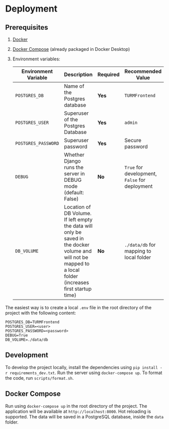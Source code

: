 # Deployment

## Prerequisites
1. [Docker](https://www.docker.com/get-started)
2. [Docker Compose](https://docs.docker.com/compose/install/) (already packaged in Docker Desktop)
3. Environment variables:

    | **Environment Variable** | **Description**                                                                                                                                               | **Required** | **Recommended Value**                             |
    |--------------------------|---------------------------------------------------------------------------------------------------------------------------------------------------------------|--------------|---------------------------------------------------|
    | ``POSTGRES_DB``          | Name of the Postgres database                                                                                                                                 | **Yes**      | `TURMFrontend`                                    |
    | `POSTGRES_USER`          | Superuser of the Postgres Database                                                                                                                            | **Yes**      | `admin`                                           |
    | `POSTGRES_PASSWORD`      | Superuser password                                                                                                                                            | **Yes**      | Secure password                                   |
    | `DEBUG`                  | Whether Django runs the server in DEBUG mode (default: False)                                                                                                 | **No**       | `True` for development, `False` for deployment    |
    | `DB_VOLUME`              | Location of DB Volume. If left empty the data will only be saved in the docker volume and will not be mapped to a local folder (increases first startup time) | **No**       | `./data/db` for mapping to local folder           |

The easiest way is to create a local `.env` file in the root directory of the project with the following content:
```.env
POSTGRES_DB=TURMFrontend
POSTGRES_USER=<user>
POSTGRES_PASSWORD=<password>
DEBUG=True
DB_VOLUME=./data/db
```

## Development

To develop the project locally, install the dependencies using `pip install -r requirements_dev.txt`.
Run the server using `docker-compose up`.
To format the code, run `scripts/format.sh`.

## Docker Compose
Run using `docker-compose up` in the root directory of the project. The application will be available at `http://localhost:8000`.
Hot reloading is supported. The data will be saved in a PostgreSQL database, inside the `data` folder.
